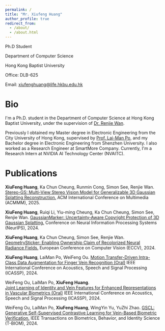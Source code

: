 ```yaml
---
permalink: /
title: "Mr. Xiufeng Huang"
author_profile: true
redirect_from: 
  - /about/
  - /about.html
---
```


Ph.D Student

Department of Computer Science

Hong Kong Baptist University

Office: DLB-625

Email: xiufenghuang@life.hkbu.edu.hk

Bio
======
I'm a Ph.D. student in the Department of Computer Science at Hong Kong Baptist University, under the supervision of [Dr. Renjie Wan](https://wanrenjie.github.io/). 

Previously I obtained my Master degree in Electronic Engineering from the City University of Hong Kong, supervised by [Prof. Lai-Man Po](https://scholars.cityu.edu.hk/en/persons/lai-man-po(1c2baaee-a00f-45ea-bd1d-27b052b5c2c5).html), and my Bachelor degree in Electronic Engineering from Shenzhen University.
I also worked as a Research Engineer at SmartMore Company. 
Currently, I'm a Research Intern at NVIDIA AI Technology Center (NVAITC).

Publications
======

**XiuFeng Huang**, Ka Chun Cheung, Runmin Cong, Simon See, Renjie Wan.
[Stereo-GS: Multi-View Stereo Vision Model for Generalizable 3D Gaussian Splatting Reconstruction.](https://arxiv.org/pdf/2507.14921)
ACM International Conference on Multimedia (ACMMM), 2025.

**XiuFeng Huang**, Ruiqi Li, Yiu-ming Cheung, Ka Chun Cheung, Simon See, Renjie Wan. 
[GaussianMarker: Uncertainty-Aware Copyright Protection of 3D Gaussian Splatting.](https://kevinhuangxf.github.io/GaussianMarker/)
Conference on Neural Information Processing Systems (NeurIPS), 2024.

**XiuFeng Huang**, Ka Chun Cheung, Simon See, Renjie Wan. 
[GeometrySticker: Enabling Ownership Claim of Recolorized Neural Radiance Fields.](https://kevinhuangxf.github.io/GeometrySticker/)
European Conference on Computer Vision (ECCV), 2024.

**XiuFeng Huang**, LaiMan Po, WeiFeng Ou. 
[Motion Transfer-Driven Intra-Class Data Augmentation for Finger Vein Recognition (Oral)](https://ieeexplore.ieee.org/document/10446757)
IEEE International Conference on Acoustics, Speech and Signal Processing (ICASSP), 2024.

WeiFeng Ou, LaiMan Po, **XiuFeng Huang**.	
[Joint Learning of Identity and Vein Features for Enhanced Representations in Vascular Biometrics (Oral)](https://ieeexplore.ieee.org/document/10448290/)
IEEE International Conference on Acoustics, Speech and Signal Processing (ICASSP), 2024.

WeiFeng Ou, LaiMan Po, **XiuFeng Huang**, WingYin Yu, YuZhi Zhao. 
[GSCL: Generative Self-Supervised Contrastive Learning for Vein-Based Biometric Verification.](https://ieeexplore.ieee.org/document/10428026)
IEEE Transactions on Biometrics, Behavior, and Identity Science	(T-BIOM), 2024.	
